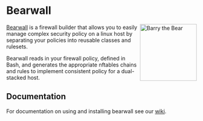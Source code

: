 # Bearwall

<img align="right" width="150" src="https://bearwall.org/barry.png" alt="Barry the Bear">

[Bearwall](https://bearwall.org) is a firewall builder that allows you to easily manage complex
security policy on a linux host by separating your policies into reusable
classes and rulesets.

Bearwall reads in your firewall policy, defined in Bash, and generates the
appropriate nftables chains and rules to implement consistent policy for a
dual-stacked host.

## Documentation

For documentation on using and installing bearwall see our
[wiki](https://github.com/bearwall-firewall/bearwall2/wiki).
